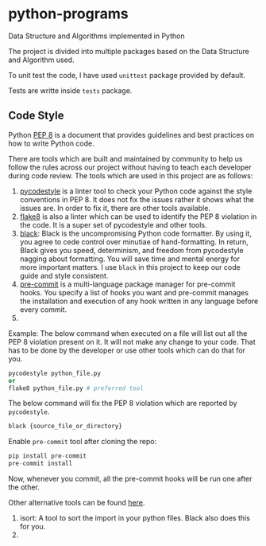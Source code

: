 # python-programs
Data Structure and Algorithms implemented in Python

The project is divided into multiple packages based on the
Data Structure and Algorithm used.

To unit test the code, I have used `unittest` package provided by default.

Tests are writte inside `tests` package.


## Code Style
Python [PEP 8](https://peps.python.org/pep-0008/)  is a document that provides guidelines and best practices on how to write Python code.

There are tools which are built and maintained by community to help us follow the rules across our project without
having to teach each developer during code review.
The tools which are used in this project are as follows:
1. [pycodestyle](https://pypi.org/project/pycodestyle/)  is a linter tool to check your Python code against the style conventions in PEP 8. It does not fix the issues
   rather it shows what the issues are. In order to fix it, there are other tools available.
2. [flake8](https://flake8.pycqa.org/en/latest/user/index.html) is also a linter which can be used to identify the PEP 8 violation in the code. It is a super set of pycodestyle and other tools.
3. [black](https://github.com/psf/black): Black is the uncompromising Python code formatter. By using it, you agree to cede control over minutiae of hand-formatting. In return, Black gives you speed, determinism, and freedom from pycodestyle nagging about formatting. You will save time and mental energy for more important matters.
I use `black` in this project to keep our code guide and style consistent.
4. [pre-commit](https://pre-commit.com/) is a multi-language package manager for pre-commit hooks. You specify a list of hooks you want and pre-commit manages the installation and execution of any hook written in any language before every commit.
5.

Example:
The below command when executed on a file will list out all the PEP 8 violation present on it.
It will not make any change to your code. That has to be done by the developer or use other tools
which can do that for you.
```python
pycodestyle python_file.py
or
flake8 python_file.py # preferred tool
```

The below command will fix the PEP 8 violation which are reported by `pycodestyle`.
```python
black {source_file_or_directory}
```

Enable `pre-commit` tool  after cloning the repo:
```python
pip install pre-commit
pre-commit install
```
Now, whenever you commit, all the pre-commit hooks will be run one after the other.


Other alternative tools can be found [here](https://github.com/pycqa/pycodestyle/wiki/RelatedTools).
1. isort: A tool to sort the import in your python files. Black also does this for you.
2.
